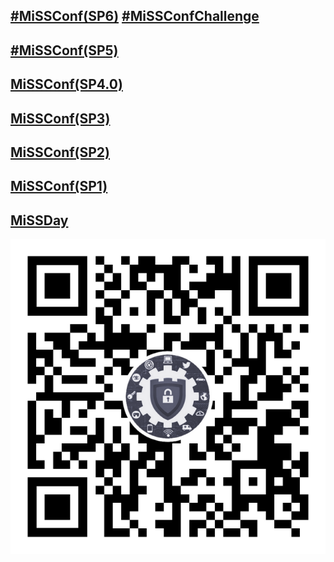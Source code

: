 ## [#MiSSConf(SP6)](SP6) [#MiSSConfChallenge](Challenge)
## [#MiSSConf(SP5)](SP5)
## [MiSSConf(SP4.0)](https://www.techtalkthai.com/missconfsp4-0-registration-will-start-in-2018-03-16/)
## [MiSSConf(SP3)](https://www.techtalkthai.com/missconfsp3-registration-date-is-marked-at-march-15th-2017-12-00/)
## [MiSSConf(SP2)](https://www.techtalkthai.com/missconfsp2-tickets-will-be-available-for-free-at-noon-of-2016-11-03/)
## [MiSSConf(SP1)](https://www.techtalkthai.com/introduce-to-missconfsp1-free-it-security-seminar/)
## [MiSSDay](https://www.techtalkthai.com/it-connect-miss-day/)

[![](/img/lineat-missconf-v2-640.png "Talk w/ us via LINE")](https://line.me/R/ti/p/%40missconf)
